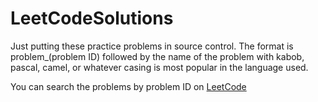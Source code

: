 # LeetCodeSolutions
Just putting these practice problems in source control.
The format is problem_(problem ID) followed by the name of the problem with kabob, pascal, camel, or whatever casing is most popular in the language used.

You can search the problems by problem ID on [LeetCode](https://leetcode.com/problemset/all/)
